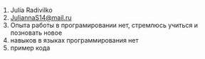 1. Julia Radivilko
2. JuliannaS14@mail.ru
3. Опыта работы в програмировании нет, стремлюсь учиться и позновать новое 
4. навыков в языках программирования нет 
5.  пример кода 
<html lang="ru">
<head>
    <meta charset="UTF-8">
    <meta http-equiv="X-UA-Compatible" content="IE=edge">
    <meta name="viewport" content="width=device-width, initial-scale=1.0">
    <title>сайт партфолио</title>
    <style>
        html, body, p {
            padding: 0;
            margin: 0;
        }
        .bold-text {
            font-weight:bold;
        }
        .cyan-text {
            color:rgb(14, 86, 180) 
        }
        .purple {
            background: orange;
        }
        .white-text {
            color: rgb(255, 255, 255);
        }


        .block1 {
            width: 900px;
            margin:auto;
            padding-top: 30px;
            padding-bottom: 30px;

        }
6. опыта програмирования нет 
7. высшее образование 
8. начальчый уровень английского 
